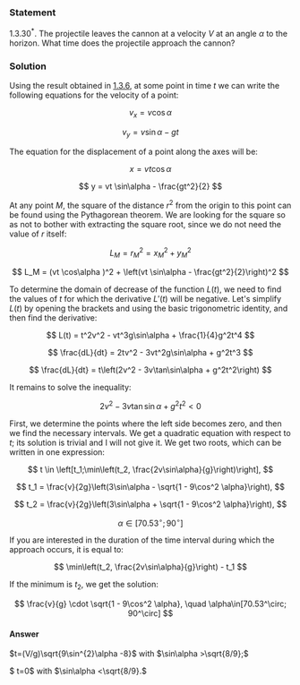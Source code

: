 ###  Statement

$1.3.30^*.$ The projectile leaves the cannon at a velocity $V$ at an angle $\alpha$ to the horizon. What time does the projectile approach the cannon?

### Solution

Using the result obtained in [1.3.6](../1.3.6), at some point in time $t$ we can write the following equations for the velocity of a point:

$$
v_x = v \cos\alpha
$$

$$
v_y = v \sin\alpha - gt
$$

The equation for the displacement of a point along the axes will be:

$$
x = vt \cos\alpha
$$

$$
y = vt \sin\alpha - \frac{gt^2}{2}
$$

At any point $M$, the square of the distance $r^2$ from the origin to this point can be found using the Pythagorean theorem. We are looking for the square so as not to bother with extracting the square root, since we do not need the value of $r$ itself:

$$
L_M = r_M^2 = x_M^2 + y_M^2
$$

$$
L_M = (vt \cos\alpha )^2 + \left(vt \sin\alpha - \frac{gt^2}{2}\right)^2
$$

To determine the domain of decrease of the function $L(t)$, we need to find the values of $t$ for which the derivative $L'(t)$ will be negative. Let's simplify $L(t)$ by opening the brackets and using the basic trigonometric identity, and then find the derivative:

$$
L(t) = t^2v^2 - vt^3g\sin\alpha + \frac{1}{4}g^2t^4
$$

$$
\frac{dL}{dt} = 2tv^2 - 3vt^2g\sin\alpha + g^2t^3
$$

$$
\frac{dL}{dt} = t\left(2v^2 - 3v\tan\sin\alpha + g^2t^2\right)
$$

It remains to solve the inequality:

$$
2v^2 - 3v\tan\sin\alpha + g^2t^2 < 0
$$

First, we determine the points where the left side becomes zero, and then we find the necessary intervals. We get a quadratic equation with respect to $t$; its solution is trivial and I will not give it. We get two roots, which can be written in one expression:

$$
t \in \left[t_1;\min\left(t_2, \frac{2v\sin\alpha}{g}\right)\right],
$$

$$
t_1 = \frac{v}{2g}\left(3\sin\alpha - \sqrt{1 - 9\cos^2 \alpha}\right),
$$

$$
t_2 = \frac{v}{2g}\left(3\sin\alpha + \sqrt{1 - 9\cos^2 \alpha}\right),
$$

$$
\alpha\in [70.53^\circ; 90^\circ]
$$

If you are interested in the duration of the time interval during which the approach occurs, it is equal to:

$$
\min\left(t_2, \frac{2v\sin\alpha}{g}\right) - t_1
$$

If the minimum is $t_2$, we get the solution:

$$
\frac{v}{g} \cdot \sqrt{1 - 9\cos^2 \alpha}, \quad \alpha\in[70.53^\circ; 90^\circ]
$$

#### Answer

$t=(V/g)\sqrt{9\sin^{2}\alpha -8}$ with $\sin\alpha >\sqrt{8/9};$

$ t=0$ with $\sin\alpha <\sqrt{8/9}.$